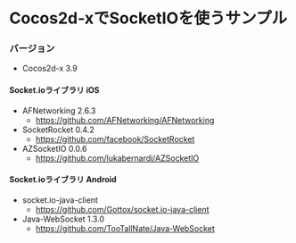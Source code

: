 # Cocos2d-xでSocketIOを使うサンプル

### バージョン
- Cocos2d-x 3.9

#### Socket.ioライブラリ iOS
- AFNetworking 2.6.3
    - https://github.com/AFNetworking/AFNetworking
- SocketRocket 0.4.2
    - https://github.com/facebook/SocketRocket
- AZSocketIO 0.0.6
    - https://github.com/lukabernardi/AZSocketIO

#### Socket.ioライブラリ Android
- socket.io-java-client
    - https://github.com/Gottox/socket.io-java-client
- Java-WebSocket 1.3.0
    - https://github.com/TooTallNate/Java-WebSocket

